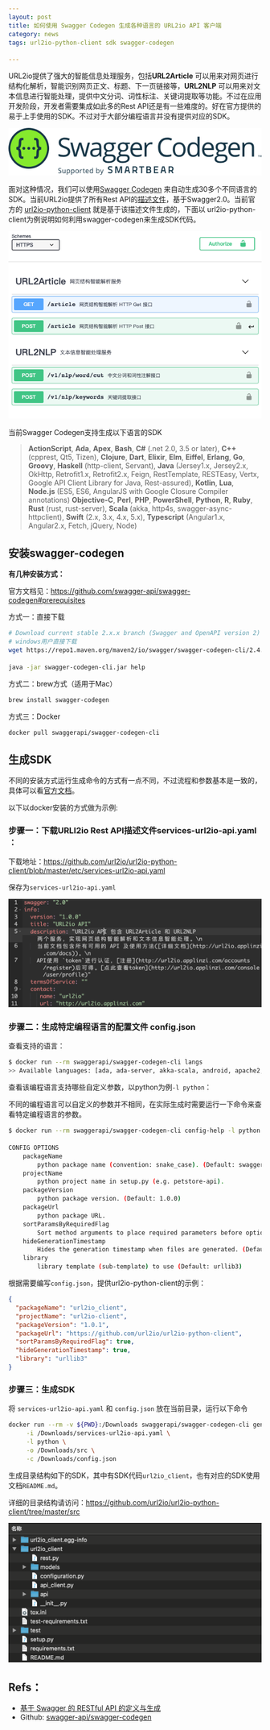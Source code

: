 ```yaml
---
layout: post
title: 如何使用 Swagger Codegen 生成各种语言的 URL2io API 客户端
category: news
tags: url2io-python-client sdk swagger-codegen

---
```


URL2io提供了强大的智能信息处理服务，包括**URL2Article** 可以用来对网页进行结构化解析，智能识别网页正文、标题、下一页链接等，**URL2NLP** 可以用来对文本信息进行智能处理，提供中文分词、词性标注、关键词提取等功能。不过在应用开发阶段，开发者需要集成如此多的Rest API还是有一些难度的。好在官方提供的易于上手使用的SDK。不过对于大部分编程语言并没有提供对应的SDK。

<!--more-->

![在这里插入图片描述](/assets/img/swagger-codegen.png)



面对这种情况，我们可以使用[Swagger Codegen](https://github.com/swagger-api/swagger-codegen) 来自动生成30多个不同语言的SDK。当前URL2io提供了所有Rest API的[描述文件](https://github.com/url2io/url2io-python-client/blob/master/etc/services-url2io-api.yaml)，基于Swagger2.0。当前官方的 [url2io-python-client](https://github.com/url2io/url2io-python-client) 就是基于该描述文件生成的，下面以 url2io-python-client为例说明如何利用swagger-codegen来生成SDK代码。

![image-20201206013737566](/assets/img/services-url2io-api.yaml.png)



当前Swagger Codegen支持生成以下语言的SDK

>  **ActionScript**, **Ada**, **Apex**, **Bash**, **C#** (.net 2.0, 3.5 or later), **C++**(cpprest, Qt5, Tizen), **Clojure**, **Dart**, **Elixir**, **Elm**, **Eiffel**, **Erlang**, **Go**, **Groovy**, **Haskell** (http-client, Servant), **Java** (Jersey1.x, Jersey2.x, OkHttp, Retrofit1.x, Retrofit2.x, Feign, RestTemplate, RESTEasy, Vertx, Google API Client Library for Java, Rest-assured), **Kotlin**, **Lua**, **Node.js** (ES5, ES6, AngularJS with Google Closure Compiler annotations) **Objective-C**, **Perl**, **PHP**, **PowerShell**, **Python**, **R**, **Ruby**, **Rust** (rust, rust-server), **Scala** (akka, http4s, swagger-async-httpclient), **Swift** (2.x, 3.x, 4.x, 5.x), **Typescript** (Angular1.x, Angular2.x, Fetch, jQuery, Node)



## 安装swagger-codegen

**有几种安装方式：** 

官方文档见：https://github.com/swagger-api/swagger-codegen#prerequisites

方式一：直接下载

```bash
# Download current stable 2.x.x branch (Swagger and OpenAPI version 2)
# windows用户直接下载
wget https://repo1.maven.org/maven2/io/swagger/swagger-codegen-cli/2.4.17/swagger-codegen-cli-2.4.17.jar -O swagger-codegen-cli.jar

java -jar swagger-codegen-cli.jar help
```

方式二：brew方式（适用于Mac）

```bash
brew install swagger-codegen
```

方式三：Docker

```bash
docker pull swaggerapi/swagger-codegen-cli
```



## 生成SDK

不同的安装方式运行生成命令的方式有一点不同，不过流程和参数基本是一致的，具体可以看[官方文档](https://github.com/swagger-api/swagger-codegen#getting-started)。

以下以docker安装的方式做为示例:

### 步骤一：下载URLI2io Rest API描述文件services-url2io-api.yaml ：

下载地址：https://github.com/url2io/url2io-python-client/blob/master/etc/services-url2io-api.yaml

保存为`services-url2io-api.yaml`

![image-20201206014509737](/assets/img/service-url2io-api.yaml-snapshot.png)



### 步骤二：生成特定编程语言的配置文件 config.json

查看支持的语言：

```bash
$ docker run --rm swaggerapi/swagger-codegen-cli langs
>> Available languages: [ada, ada-server, akka-scala, android, apache2, apex, aspnetcore, bash, csharp, clojure, cwiki, cpprest, csharp-dotnet2, dart, dart-jaguar, elixir, elm, eiffel, erlang-client, erlang-server, finch, flash, python-flask, go, go-server, groovy, haskell-http-client, haskell, jmeter, jaxrs-cxf-client, jaxrs-cxf, java, inflector, jaxrs-cxf-cdi, jaxrs-spec, jaxrs, msf4j, java-pkmst, java-play-framework, jaxrs-resteasy-eap, jaxrs-resteasy, javascript, javascript-closure-angular, java-vertx, kotlin, lua, lumen, nancyfx, nodejs-server, objc, perl, php, powershell, pistache-server, python, qt5cpp, r, rails5, restbed, ruby, rust, rust-server, scala, scala-gatling, scala-lagom-server, scalatra, scalaz, php-silex, sinatra, slim, spring, dynamic-html, html2, html, swagger, swagger-yaml, swift5, swift4, swift3, swift, php-symfony, tizen, typescript-aurelia, typescript-angular, typescript-inversify, typescript-angularjs, typescript-fetch, typescript-jquery, typescript-node, ue4cpp, undertow, ze-ph, kotlin-server]
```



查看该编程语言支持哪些自定义参数，以python为例`-l python`：

不同的编程语言可以自定义的参数并不相同，在实际生成时需要运行一下命令来查看特定编程语言的参数。

```bash
$ docker run --rm swaggerapi/swagger-codegen-cli config-help -l python

CONFIG OPTIONS
	packageName
	    python package name (convention: snake_case). (Default: swagger_client)
	projectName
	    python project name in setup.py (e.g. petstore-api).
	packageVersion
	    python package version. (Default: 1.0.0)
	packageUrl
	    python package URL.
	sortParamsByRequiredFlag
	    Sort method arguments to place required parameters before optional parameters. (Default: true)
	hideGenerationTimestamp
	    Hides the generation timestamp when files are generated. (Default: true)
	library
	    library template (sub-template) to use (Default: urllib3)
```



根据需要编写`config.json`，提供url2io-python-client的示例：

```json
{
  "packageName": "url2io_client",
  "projectName": "url2io-client",
  "packageVersion": "1.0.1",
  "packageUrl": "https://github.com/url2io/url2io-python-client",
  "sortParamsByRequiredFlag": true,
  "hideGenerationTimestamp": true,
  "library": "urllib3"
}
```



### 步骤三：生成SDK

将 `services-url2io-api.yaml` 和 `config.json` 放在当前目录，运行以下命令

```bash
docker run --rm -v ${PWD}:/Downloads swaggerapi/swagger-codegen-cli generate \
     -i /Downloads/services-url2io-api.yaml \
     -l python \
     -o /Downloads/src \
     -c /Downloads/config.json
```



生成目录结构如下的SDK，其中有SDK代码`url2io_client`，也有对应的SDK使用文档`README.md`。

详细的目录结构请访问：https://github.com/url2io/url2io-python-client/tree/master/src

![image-20201206020811584](/assets/img/url2io-python-client-dir.png)



## Refs：

* [基于 Swagger 的 RESTful API 的定义与生成](https://developer.ibm.com/zh/devpractices/api/articles/define-and-generate-restful-api-using-swagger/)
* Github: [swagger-api/swagger-codegen](https://github.com/swagger-api/swagger-codegen)

